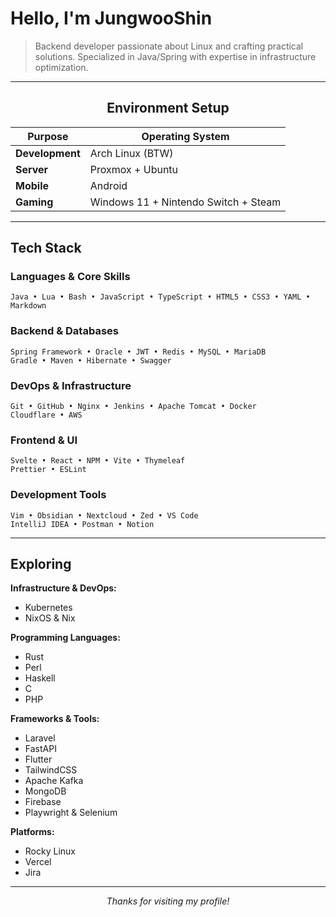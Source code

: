# Hello, I'm JungwooShin

> Backend developer passionate about Linux and crafting practical solutions. Specialized in Java/Spring with expertise in infrastructure optimization.

---

<div align="center">

##  Environment Setup

| Purpose | Operating System |
|---------|------------------|
| **Development** | Arch Linux (BTW) |
| **Server** | Proxmox + Ubuntu |
| **Mobile** | Android |
| **Gaming** | Windows 11 + Nintendo Switch + Steam |

</div>

---

##  Tech Stack

### **Languages & Core Skills**
```
Java • Lua • Bash • JavaScript • TypeScript • HTML5 • CSS3 • YAML • Markdown
```

### **Backend & Databases**
```
Spring Framework • Oracle • JWT • Redis • MySQL • MariaDB
Gradle • Maven • Hibernate • Swagger
```

### **DevOps & Infrastructure**
```
Git • GitHub • Nginx • Jenkins • Apache Tomcat • Docker
Cloudflare • AWS
```

### **Frontend & UI**
```
Svelte • React • NPM • Vite • Thymeleaf
Prettier • ESLint
```

### **Development Tools**
```
Vim • Obsidian • Nextcloud • Zed • VS Code
IntelliJ IDEA • Postman • Notion
```

---

##  Exploring

**Infrastructure & DevOps:**
- Kubernetes
- NixOS & Nix

**Programming Languages:**
- Rust
- Perl
- Haskell
- C
- PHP

**Frameworks & Tools:**
- Laravel
- FastAPI
- Flutter
- TailwindCSS
- Apache Kafka
- MongoDB
- Firebase
- Playwright & Selenium

**Platforms:**
- Rocky Linux
- Vercel
- Jira

---

<div align="center">

*Thanks for visiting my profile!*

</div>
